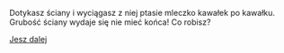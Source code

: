 Dotykasz ściany i wyciągasz z niej ptasie mleczko kawałek po kawałku.
Grubość ściany wydaje się nie mieć końca!
Co robisz?

[Jesz dalej](ptasieMleczko/jedz.md)
